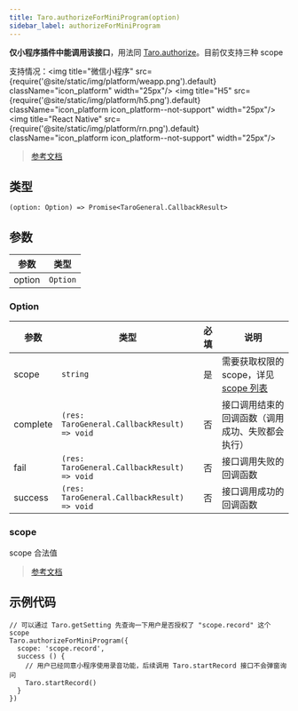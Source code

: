 ```yaml
---
title: Taro.authorizeForMiniProgram(option)
sidebar_label: authorizeForMiniProgram
---
```


**仅小程序插件中能调用该接口**，用法同 [Taro.authorize](./authorize)。目前仅支持三种 scope

支持情况：<img title="微信小程序" src={require('@site/static/img/platform/weapp.png').default} className="icon_platform" width="25px"/> <img title="H5" src={require('@site/static/img/platform/h5.png').default} className="icon_platform icon_platform--not-support" width="25px"/> <img title="React Native" src={require('@site/static/img/platform/rn.png').default} className="icon_platform icon_platform--not-support" width="25px"/>

> [参考文档](https://developers.weixin.qq.com/miniprogram/dev/api/open-api/authorize/wx.authorizeForMiniProgram.html)

## 类型

```tsx
(option: Option) => Promise<TaroGeneral.CallbackResult>
```

## 参数

| 参数 | 类型 |
| --- | --- |
| option | `Option` |

### Option

| 参数 | 类型 | 必填 | 说明 |
| --- | --- | :---: | --- |
| scope | `string` | 是 | 需要获取权限的 scope，详见 [scope 列表](https://developers.weixin.qq.com/miniprogram/dev/framework/open-ability/authorize.html#scope-%E5%88%97%E8%A1%A8) |
| complete | `(res: TaroGeneral.CallbackResult) => void` | 否 | 接口调用结束的回调函数（调用成功、失败都会执行） |
| fail | `(res: TaroGeneral.CallbackResult) => void` | 否 | 接口调用失败的回调函数 |
| success | `(res: TaroGeneral.CallbackResult) => void` | 否 | 接口调用成功的回调函数 |

### scope

scope 合法值

> [参考文档](https://developers.weixin.qq.com/miniprogram/dev/framework/open-ability/authorize.html#scope-%E5%88%97%E8%A1%A8)

## 示例代码

```tsx
// 可以通过 Taro.getSetting 先查询一下用户是否授权了 "scope.record" 这个 scope
Taro.authorizeForMiniProgram({
  scope: 'scope.record',
  success () {
    // 用户已经同意小程序使用录音功能，后续调用 Taro.startRecord 接口不会弹窗询问
    Taro.startRecord()
  }
})
```
